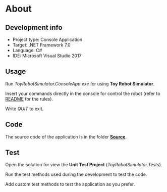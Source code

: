 About
===================

Development info
------------

- Project type: Console Application
- Target: .NET Framework 7.0
- Language: C#
- IDE: Microsoft Visual Studio 2017 

Usage
------------

Run *ToyRobotSimulator.ConsoleApp.exe* for using **Toy Robot Simulator**.

Insert your commands directly in the console for control the robot (refer to [README](README.md) for the rules).

Write *QUIT* to exit.

Code
------------

The source code of the application is in the folder **[Source](Source)**.

Test
------------

Open the solution for view the **Unit Test Project** (*ToyRobotSimulator.Tests*).

Run the test methods used during the development to test the code.

Add custom test methods to test the application as you prefer.

